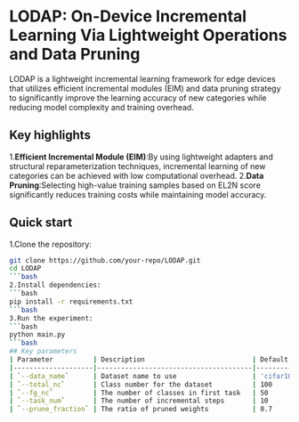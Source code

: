 # LODAP: On-Device Incremental Learning Via Lightweight Operations and Data Pruning
LODAP is a lightweight incremental learning framework for edge devices that utilizes efficient incremental modules (EIM) and data pruning strategy to significantly improve the learning accuracy of new categories while reducing model complexity and training overhead.
## Key highlights
1.**​Efficient Incremental Module (EIM)​**​:By using lightweight adapters and structural reparameterization techniques, incremental learning of new categories can be achieved with low computational overhead.
2.​**​Data Pruning​**:Selecting high-value training samples based on EL2N score significantly reduces training costs while maintaining model accuracy.
## Quick start
1.Clone the repository:
```bash
git clone https://github.com/your-repo/LODAP.git
cd LODAP
```bash
2.Install dependencies:
```bash
pip install -r requirements.txt
```bash
3.Run the experiment:
```bash
python main.py
```bash
## Key parameters
| Parameter          | Description                           | Default         |
|--------------------|---------------------------------------|-----------------|
| `--data_name`      | Dataset name to use                   | 'cifar100'      |
| `--total_nc`       | Class number for the dataset          | 100             |
| `--fg_nc`          | The number of classes in first task   | 50              |
| `--task_num`       | The number of incremental steps       | 10              |
| `--prune_fraction` | The ratio of pruned weights           | 0.7             |





